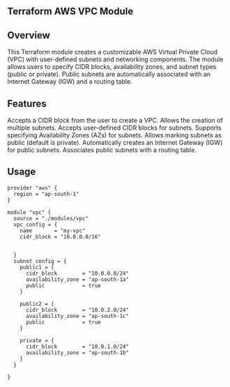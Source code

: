 ## Terraform AWS VPC Module

## Overview

This Terraform module creates a customizable AWS Virtual Private Cloud (VPC) with user-defined subnets and networking components. The module allows users to specify CIDR blocks, availability zones, and subnet types (public or private). Public subnets are automatically associated with an Internet Gateway (IGW) and a routing table.

## Features

Accepts a CIDR block from the user to create a VPC.
Allows the creation of multiple subnets.
Accepts user-defined CIDR blocks for subnets.
Supports specifying Availability Zones (AZs) for subnets.
Allows marking subnets as public (default is private).
Automatically creates an Internet Gateway (IGW) for public subnets.
Associates public subnets with a routing table.

## Usage

```
provider "aws" {
  region = "ap-south-1"
}

module "vpc" {
  source = "./modules/vpc"
  vpc_config = {
    name       = "my-vpc"
    cidr_block = "10.0.0.0/16"


  }
  subnet_config = {
    public1 = {
      cidr_block        = "10.0.0.0/24"
      availability_zone = "ap-south-1a"
      public            = true
    }

    public2 = {
      cidr_block        = "10.0.2.0/24"
      availability_zone = "ap-south-1c"
      public            = true
    }

    private = {
      cidr_block        = "10.0.1.0/24"
      availability_zone = "ap-south-1b"
    }
  }

}

```
